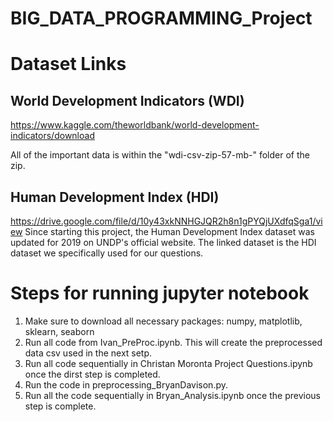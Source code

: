 # BIG_DATA_PROGRAMMING_Project

# Dataset Links
## World Development Indicators (WDI)
https://www.kaggle.com/theworldbank/world-development-indicators/download

All of the important data is within the "wdi-csv-zip-57-mb-" folder of the zip.


## Human Development Index (HDI)
https://drive.google.com/file/d/10y43xkNNHGJQR2h8n1gPYQjUXdfqSga1/view
Since starting this project, the Human Development Index dataset was updated for 2019 on UNDP's official website.
The linked dataset is the HDI dataset we specifically used for our questions.

# Steps for running jupyter notebook
1. Make sure to download all necessary packages: numpy, matplotlib, sklearn, seaborn 
2. Run all code from Ivan_PreProc.ipynb. This will create the preprocessed data csv used in the next setp.
3. Run all code sequentially in Christan Moronta Project Questions.ipynb once the dirst step is completed.
4. Run the code in preprocessing_BryanDavison.py.
5. Run all the code sequentially in Bryan_Analysis.ipynb once the previous step is complete.
